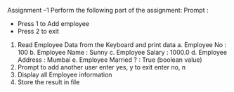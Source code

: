 Assignment –1 
Perform the following part of the assignment:
Prompt : 
- Press 1 to Add employee
- Press 2 to exit
1. Read Employee Data from the Keyboard and print data
a. Employee No : 100 
b. Employee Name : Sunny 
c. Employee Salary : 1000.0 
d. Employee Address : Mumbai 
e. Employee Married ? : True (boolean value)
2. Prompt to add another user enter yes, y to exit enter no, n
3. Display all Employee information
4. Store the result in file
